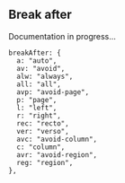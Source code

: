 ## Break after

Documentation in progress...

```
breakAfter: {
  a: "auto",
  av: "avoid",
  alw: "always",
  all: "all",
  avp: "avoid-page",
  p: "page",
  l: "left",
  r: "right",
  rec: "recto",
  ver: "verso",
  avc: "avoid-column",
  c: "column",
  avr: "avoid-region",
  reg: "region",
},
```